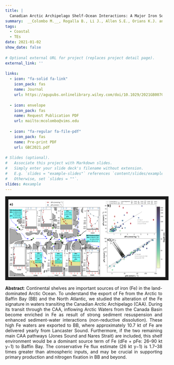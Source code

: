 ```yaml
---
title: |
  Canadian Arctic Archipelago Shelf‐Ocean Interactions: A Major Iron Source to Pacific Derived Waters Transiting to the Atlantic
summary:  __Colombo M.__, Rogalla B., Li J., Allen S.E., Orians K.J. and Maldonado M.T. (2021) _Global Biogeochemical Cycles 35 (10), 1-17_
tags:
  - Coastal
  - TEs
date: 2021-01-02
show_date: false

# Optional external URL for project (replaces project detail page).
external_link: ''

links:
  - icon: "fa-solid fa-link"
    icon_pack: fas
    name: Journal
    url: https://agupubs.onlinelibrary.wiley.com/doi/10.1029/2021GB007058

  - icon: envelope
    icon_pack: fas
    name: Request Publication PDF
    url: mailto:mcolombo@vims.edu 

  - icon: "fa-regular fa-file-pdf"
    icon_pack: fas
    name: Pre-print PDF
    url: GBC2021.pdf 

# Slides (optional).
#   Associate this project with Markdown slides.
#   Simply enter your slide deck's filename without extension.
#   E.g. `slides = "example-slides"` references `content/slides/example-slides.md`.
#   Otherwise, set `slides = ""`.
slides: #example
---
```

<p align="center">
<img src="GBC2021.png" width="900px" max-height= auto border="10"/>
</p>

__Abstract__: Continental shelves are important sources of iron (Fe) in the land-dominated Arctic Ocean. To understand the export of Fe from the Arctic to Baffin Bay (BB) and the North Atlantic, we studied the alteration of the Fe signature in waters transiting the Canadian Arctic Archipelago (CAA). During its transit through the CAA, inflowing Arctic Waters from the Canada Basin become enriched in Fe as result of strong sediment resuspension and enhanced sediment-water interactions (non-reductive dissolution). These high Fe waters are exported to BB, where approximately 10.7 kt of Fe are delivered yearly from Lancaster Sound. Furthermore, if the two remaining main CAA pathways (Jones Sound and Nares Strait) are included, this shelf environment would be a dominant source term of Fe (dFe + pFe: 26–90 kt y−1) to Baffin Bay. The conservative Fe flux estimate (26 kt y−1) is 1.7–38 times greater than atmospheric inputs, and may be crucial in supporting primary production and nitrogen fixation in BB and beyond.
<style>body {text-align: justify}</style>
